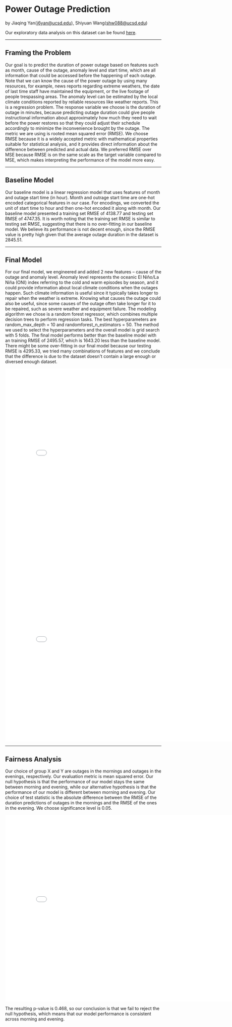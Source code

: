 # Power Outage Prediction

by Jiaqing Yan(j6yan@ucsd.edu), Shiyuan Wang(shw088@ucsd.edu)

Our exploratory data analysis on this dataset can be found [here](https://kayden-yan.github.io/power-outage-discovery/).

---

## Framing the Problem
Our goal is to predict the duration of power outage based on features such as month, cause of the outage, anomaly level and start time, which are all information that could be accessed before the happening of each outage. Note that we can know the cause of the power outage by using many resources, for example, news reports regarding extreme weathers, the date of last time staff have maintained the equipment, or the live footage of people trespassing areas. The anomaly level can be estimated by the local climate conditions reported by reliable resources like weather reports. This is a regression problem. The response variable we choose is the duration of outage in minutes, because predicting outage duration could give people instructional information about approximately how much they need to wait before the power restores so that they could adjust their schedule accordingly to minimize the inconvenience brought by the outage. The metric we are using is rooted mean squared error (RMSE). We choose RMSE because it is a widely accepted metric with mathematical properties suitable for statistical analysis, and it provides direct information about the difference between predicted and actual data. We preferred RMSE over MSE because RMSE is on the same scale as the target variable compared to MSE, which makes interpreting the performance of the model more easy.

---

## Baseline Model

Our baseline model is a linear regression model that uses features of month and outage start time (in hour). Month and outrage start time are one-hot encoded categorical features in our case. For encodings, we converted the unit of start time to hour and then one-hot encoded it along with month. Our baseline model presented a training set RMSE of 4138.77 and testing set RMSE of 4747.35. It is worth noting that the training set RMSE is similar to testing set RMSE, suggesting that there is no over-fitting in our baseline model. We believe its performance is not decent enough, since the RMSE value is pretty high given that the average outage duration in the dataset is 2845.51.

---

## Final Model

For our final model, we engineered and added 2 new features – cause of the outage and anomaly level. Anomaly level represents the oceanic El Niño/La Niña (ONI) index referring to the cold and warm episodes by season, and it could provide information about local climate conditions when the outages happen. Such climate information is useful since it typically takes longer to repair when the weather is extreme. Knowing what causes the outage could also be useful, since some causes of the outage often take longer for it to be repaired, such as severe weather and equipment failure. The modeling algorithm we chose is a random forest regressor, which combines multiple decision trees to perform regression tasks. The best hyperparameters are random_max_depth = 10 and randomforest_n_estimators = 50. The method we used to select the hyperparameters and the overall model is grid search with 5 folds. The final model performs better than the baseline model with an training RMSE of 2495.57, which is 1643.20 less than the baseline model. There might be some over-fitting in our final model because our testing RMSE is 4295.33, we tried many combinations of features and we conclude that the difference is due to the dataset doesn't contain a large enough or diversed enough dataset.

<iframe src="assets/final_model_one.html" width=800 height=600 frameBorder=0></iframe>

<iframe src="assets/final_model_two.html" width=800 height=600 frameBorder=0></iframe>

---

## Fairness Analysis

Our choice of group X and Y are outages in the mornings and outages in the evenings, respectively. Our evaluation metric is mean squared error. Our null hypothesis is that the performance of our model stays the same between morning and evening, while our alternative hypothesis is that the performance of our model is different between morning and evening. Our choice of test statistic is the absolute difference between the RMSE of the duration predictions of outages in the mornings and the RMSE of the ones in the evening. We choose significance level is 0.05. 

<iframe src="assets/fairness.html" width=800 height=600 frameBorder=0></iframe>

The resulting p-value is 0.468, so our conclusion is that we fail to reject the null hypothesis, which means that our model performance is consistent across morning and evening.


